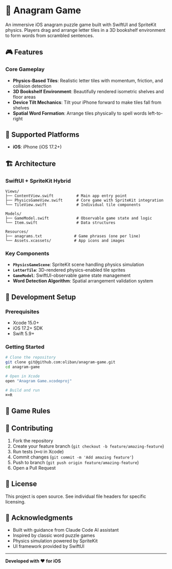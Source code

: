 # 🎯 Anagram Game

An immersive iOS anagram puzzle game built with SwiftUI and SpriteKit physics. Players drag and arrange letter tiles in a 3D bookshelf environment to form words from scrambled sentences.

## 🎮 Features

### Core Gameplay
- **Physics-Based Tiles**: Realistic letter tiles with momentum, friction, and collision detection
- **3D Bookshelf Environment**: Beautifully rendered isometric shelves and floor areas
- **Device Tilt Mechanics**: Tilt your iPhone forward to make tiles fall from shelves
- **Spatial Word Formation**: Arrange tiles physically to spell words left-to-right

## 📱 Supported Platforms

- **iOS**: iPhone (iOS 17.2+)

## 🏗️ Architecture

### SwiftUI + SpriteKit Hybrid
```
Views/
├── ContentView.swift          # Main app entry point
├── PhysicsGameView.swift      # Core game with SpriteKit integration
└── TileView.swift             # Individual tile components

Models/
├── GameModel.swift            # Observable game state and logic
└── Item.swift                 # Data structures

Resources/
├── anagrams.txt              # Game phrases (one per line)
└── Assets.xcassets/          # App icons and images
```

### Key Components

- **`PhysicsGameScene`**: SpriteKit scene handling physics simulation
- **`LetterTile`**: 3D-rendered physics-enabled tile sprites  
- **`GameModel`**: SwiftUI-observable game state management
- **Word Detection Algorithm**: Spatial arrangement validation system

## 🔧 Development Setup

### Prerequisites
- Xcode 15.0+
- iOS 17.2+ SDK
- Swift 5.9+

### Getting Started
```bash
# Clone the repository
git clone git@github.com:oliban/anagram-game.git
cd anagram-game

# Open in Xcode
open "Anagram Game.xcodeproj"

# Build and run
⌘+R
```
## 🎯 Game Rules

## 🤝 Contributing

1. Fork the repository
2. Create your feature branch (`git checkout -b feature/amazing-feature`)
3. Run tests (`⌘+U` in Xcode)
4. Commit changes (`git commit -m 'Add amazing feature'`)
5. Push to branch (`git push origin feature/amazing-feature`)
6. Open a Pull Request

## 📄 License

This project is open source. See individual file headers for specific licensing.

## 🎉 Acknowledgments

- Built with guidance from Claude Code AI assistant
- Inspired by classic word puzzle games
- Physics simulation powered by SpriteKit
- UI framework provided by SwiftUI

---

**Developed with ❤️ for iOS**
